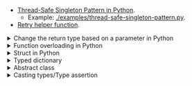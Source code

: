 - [Thread-Safe Singleton Pattern in Python](https://github.com/xbeat/Machine-Learning/blob/main/Thread-Safe%20Singleton%20Pattern%20in%20Python.md).
  - Example: [./examples/thread-safe-singleton-pattern.py](./examples/thread-safe-singleton-pattern.py).
- [Retry helper function](./examples/retry.py).

<details>
<summary>Change the return type based on a parameter in Python</summary>

<table>
<thead><tr><th>No default value</th><th>With default value</th></tr></thead>
<tbody><tr><td>

```py
from typing import overload, Literal, Any, TypedDict


class User(TypedDict):
    id: str
    name: str


class UserRepository:
    @overload
    def update_user(
        self, filters: Any, return_update_users: Literal[True]
    ) -> list[User]: ...
    @overload
    def update_user(
        self, filters: Any, return_update_users: Literal[False]
    ) -> None: ...
    def update_user(
        self, filters: Any, return_update_users: bool
    ) -> list[User] | None:
        # TODO: update users!

        if not return_update_users:
            return

        # ...
        return []


userRepository = UserRepository()
users = userRepository.update_user({}, True)
result = userRepository.update_user({}, False)

# Verify the types and values
print(f"users: {users}, type: {type(users)}")
print(f"result: {result}, type: {type(result)}")
```

</td><td>

```py
from typing import overload, Literal, Any, TypedDict


class User(TypedDict):
    id: str
    name: str


class UserRepository:
    @overload
    def update_user(
        self, filters: Any, return_update_users: Literal[True] = True
    ) -> list[User]: ...
    @overload
    def update_user(
        self, filters: Any, return_update_users: Literal[False]
    ) -> None: ...
    def update_user(
        self, filters: Any, return_update_users: bool = True
    ) -> list[User] | None:
        # TODO: update users!

        if not return_update_users:
            return

        # ...
        return []


userRepository = UserRepository()
users = userRepository.update_user({}, True)
result = userRepository.update_user({}, False)

# Verify the types and values
print(f"users: {users}, type: {type(users)}")
print(f"result: {result}, type: {type(result)}")
```

</td></tr></tbody>
</table></details>

<details>
<summary>Function overloading in Python</summary>

```py
import base64
import numpy
import requests
from typing import overload

@overload
def get_as_base64(imageOrUrl: numpy.ndarray) -> str: ...
@overload
def get_as_base64(imageOrUrl) -> str: ...
def get_as_base64(imageOrUrl: str | numpy.ndarray) -> str:
    if isinstance(imageOrUrl, numpy.ndarray):
        image_bytes = imageOrUrl.tobytes()
        return base64.b64encode(image_bytes).decode("utf-8")

    return base64.b64encode(requests.get(imageOrUrl).content).decode("utf-8")
```

And here is its unit test:

```py
from numpy import arange, uint8
from unittest.mock import MagicMock, Mock, patch

from .get_as_base64 import get_as_base64

def test_get_as_base64_with_numpy_ndarray():
    image = arange(6, dtype=uint8).reshape((2, 3))
    expected = "AAECAwQF"

    result = get_as_base64(image)

    assert result == expected

@patch("requests.get")
def test_get_as_base64_with_uri(mock_get: MagicMock):
    fake_image_bytes = b"image in binary"
    mock_response = Mock()
    mock_response.content = fake_image_bytes
    mock_get.return_value = mock_response
    url = "http://localhost/some/file.png"
    expected = "aW1hZ2UgaW4gYmluYXJ5"

    result = get_as_base64(url)

    assert result == expected
    mock_get.assert_called_once_with(url)
```

</details>

<details>
<summary>Struct in Python</summary>

bundling together a few named data items. The idiomatic approach is to use dataclasses for this purpose:

```py
from dataclasses import dataclass


@dataclass
class Employee:
    name: str
    salary: int
    department: str

john = Employee('john', 'computer lab', 1000)
print(john.department)
```

</details>

<details>
<summary>Typed dictionary</summary>

```py
from typing import TypedDict


class Person(TypedDict):
    age: int

person: Person = {
    'age': 22
}
```

</details>

<details>
<summary>Abstract class</summary>

```py
from abc import ABC


class Person(ABC):
    age: int

def me(user: Person) -> None:
    print(user.age)
```

</details>

<details>
<summary>Casting types/Type assertion</summary>

This is simalr to what you can do with `as` in Typescript.

```py
from typing import cast
from enum import Enum


class AdminRole(Enum):
    SUPER_ADMIN = "SUPER_ADMIN"
    ADMIN = "ADMIN"


class Role(Enum):
    SUPER_ADMIN = "SUPER_ADMIN"
    ADMIN = "ADMIN"
    USER = "USER"


def create_product(role: Role) -> None:
    print(role)


create_product(cast(Role, AdminRole.ADMIN))
```

</details>
